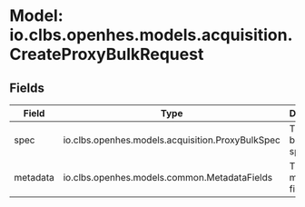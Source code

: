 # Model: io.clbs.openhes.models.acquisition.CreateProxyBulkRequest

## Fields

| Field | Type | Description |
| --- | --- | --- |
| spec | io.clbs.openhes.models.acquisition.ProxyBulkSpec | The proxy bulk-job spec. |
| metadata | io.clbs.openhes.models.common.MetadataFields | The metadata fields. |

